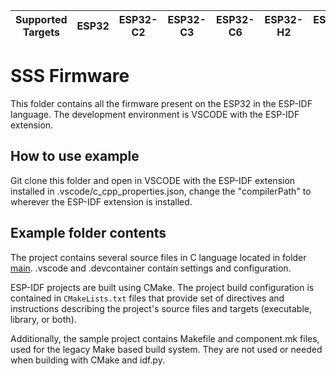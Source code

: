 | Supported Targets | ESP32 | ESP32-C2 | ESP32-C3 | ESP32-C6 | ESP32-H2 | ESP32-S2 | ESP32-S3 |
| ----------------- | ----- | -------- | -------- | -------- | -------- | -------- | -------- |

# SSS Firmware

This folder contains all the firmware present on the ESP32 in the ESP-IDF language. The development environment is VSCODE with the ESP-IDF extension.

## How to use example
Git clone this folder and open in VSCODE with the ESP-IDF extension installed in .vscode/c_cpp_properties.json, change the "compilerPath" to wherever the ESP-IDF extension is installed.

## Example folder contents

The project contains several source files in C language located in folder [main](main).
.vscode and .devcontainer contain settings and configuration.

ESP-IDF projects are built using CMake. The project build configuration is contained in `CMakeLists.txt`
files that provide set of directives and instructions describing the project's source files and targets
(executable, library, or both). 

Additionally, the sample project contains Makefile and component.mk files, used for the legacy Make based build system. 
They are not used or needed when building with CMake and idf.py.
